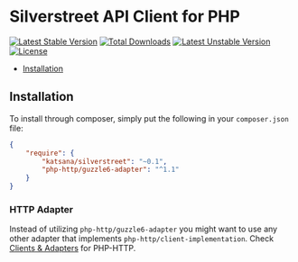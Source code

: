 Silverstreet API Client for PHP
==============

[![Latest Stable Version](https://poser.pugx.org/katsana/silverstreet/v/stable)](https://packagist.org/packages/katsana/silverstreet)
[![Total Downloads](https://poser.pugx.org/katsana/silverstreet/downloads)](https://packagist.org/packages/katsana/silverstreet)
[![Latest Unstable Version](https://poser.pugx.org/katsana/silverstreet/v/unstable)](https://packagist.org/packages/katsana/silverstreet)
[![License](https://poser.pugx.org/katsana/silverstreet/license)](https://packagist.org/packages/katsana/silverstreet)


* [Installation](#installation)


## Installation

To install through composer, simply put the following in your `composer.json` file:

```json
{
    "require": {
        "katsana/silverstreet": "~0.1",
        "php-http/guzzle6-adapter": "^1.1"
    }
}
```

### HTTP Adapter

Instead of utilizing `php-http/guzzle6-adapter` you might want to use any other adapter that implements `php-http/client-implementation`. Check [Clients & Adapters](http://docs.php-http.org/en/latest/clients.html) for PHP-HTTP.
